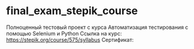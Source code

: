 # final_exam_stepik_course
Полноценный тестовый проект с курса Автоматизация тестирования с помощью Selenium и Python
Ссылка на курс: https://stepik.org/course/575/syllabus
Сертификат: 
